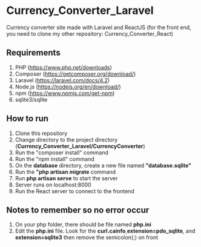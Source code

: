 # Currency_Converter_Laravel #
Currency converter site made with Laravel and ReactJS (for the front end, you need to clone my other repository: Currency_Converter_React)

## Requirements ##
1. PHP (https://www.php.net/downloads)
2. Composer (https://getcomposer.org/download/)
3. Laravel (https://laravel.com/docs/4.2)
4. Node.js (https://nodejs.org/en/download/)
5. npm (https://www.npmjs.com/get-npm)
6. sqlite3/sqlite

## How to run ##
1. Clone this repository
2. Change directory to the project directory (**Currency_Converter_Laravel/CurrencyConverter**)
3. Run the "composer install" command
4. Run the "npm install" command
5. On the **database** directory, create a new file named **"database.sqlite"**
6. Run the **"php artisan migrate** command
7. Run **php artisan serve** to start the server
8. Server runs on localhost:8000
9. Run the React server to connect to the frontend


## Notes to remember so no error occur ##
1. On your php folder, there should be file named **php.ini**
2. Edit the **php.ini** file. Look for the **curl.cainfo**,**extension=pdo_sqlite**, and **extension=sqlite3** then remove the semicolon(;) on front
